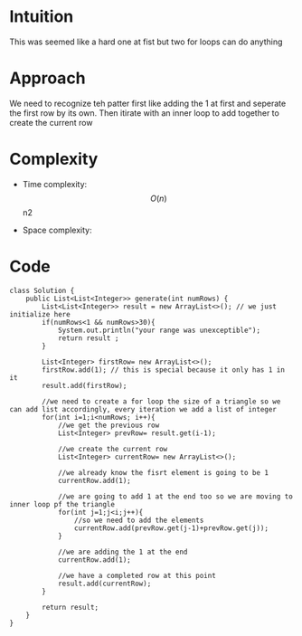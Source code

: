 # Intuition
This was seemed like a hard one at fist but two for loops can do anything  

# Approach
We need to recognize teh patter first like adding the 1 at first and seperate the first row by its own. Then itirate with an inner loop to add together to create the  current row 

# Complexity
- Time complexity:
$$O(n)$$ n2

- Space complexity:
<!-- Add your space complexity here, e.g. $$O(n)$$ -->

# Code

```
class Solution {
    public List<List<Integer>> generate(int numRows) {
        List<List<Integer>> result = new ArrayList<>(); // we just initialize here
        if(numRows<1 && numRows>30){
            System.out.println("your range was unexceptible");
            return result ;
        }
        
        List<Integer> firstRow= new ArrayList<>();
        firstRow.add(1); // this is special because it only has 1 in it
        result.add(firstRow);

        //we need to create a for loop the size of a triangle so we can add list accordingly, every iteration we add a list of integer
        for(int i=1;i<numRows; i++){
            //we get the previous row
            List<Integer> prevRow= result.get(i-1);

            //we create the current row
            List<Integer> currentRow= new ArrayList<>();

            //we already know the fisrt element is going to be 1 
            currentRow.add(1);

            //we are going to add 1 at the end too so we are moving to inner loop pf the triangle
            for(int j=1;j<i;j++){
                //so we need to add the elements
                currentRow.add(prevRow.get(j-1)+prevRow.get(j));
            }

            //we are adding the 1 at the end
            currentRow.add(1);

            //we have a completed row at this point 
            result.add(currentRow);
        }

        return result;
    }
}
```